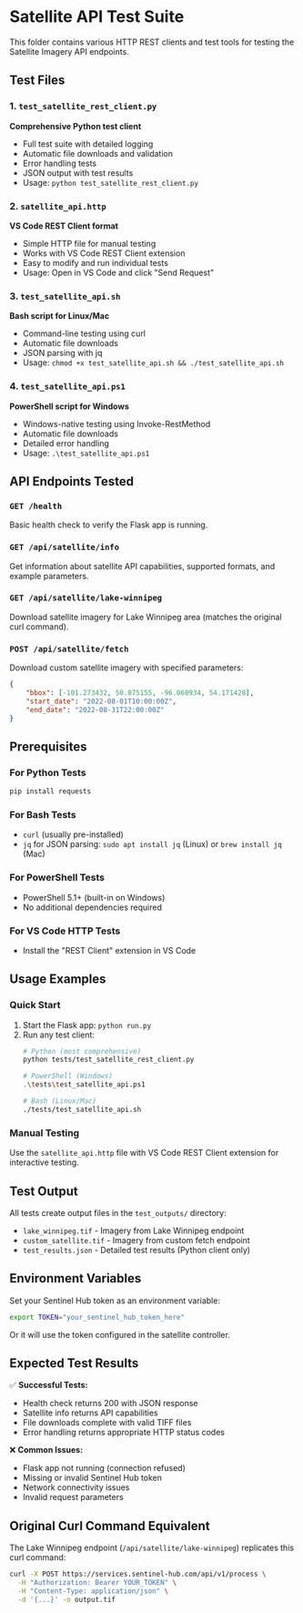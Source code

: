 # Satellite API Test Suite

This folder contains various HTTP REST clients and test tools for testing the Satellite Imagery API endpoints.

## Test Files

### 1. `test_satellite_rest_client.py`
**Comprehensive Python test client**
- Full test suite with detailed logging
- Automatic file downloads and validation
- Error handling tests
- JSON output with test results
- Usage: `python test_satellite_rest_client.py`

### 2. `satellite_api.http`
**VS Code REST Client format**
- Simple HTTP file for manual testing
- Works with VS Code REST Client extension
- Easy to modify and run individual tests
- Usage: Open in VS Code and click "Send Request"

### 3. `test_satellite_api.sh`
**Bash script for Linux/Mac**
- Command-line testing using curl
- Automatic file downloads
- JSON parsing with jq
- Usage: `chmod +x test_satellite_api.sh && ./test_satellite_api.sh`

### 4. `test_satellite_api.ps1`
**PowerShell script for Windows**
- Windows-native testing using Invoke-RestMethod
- Automatic file downloads
- Detailed error handling
- Usage: `.\test_satellite_api.ps1`

## API Endpoints Tested

### `GET /health`
Basic health check to verify the Flask app is running.

### `GET /api/satellite/info`
Get information about satellite API capabilities, supported formats, and example parameters.

### `GET /api/satellite/lake-winnipeg`
Download satellite imagery for Lake Winnipeg area (matches the original curl command).

### `POST /api/satellite/fetch`
Download custom satellite imagery with specified parameters:
```json
{
    "bbox": [-101.273432, 50.075155, -96.060934, 54.171428],
    "start_date": "2022-08-01T10:00:00Z",
    "end_date": "2022-08-31T22:00:00Z"
}
```

## Prerequisites

### For Python Tests
```bash
pip install requests
```

### For Bash Tests
- `curl` (usually pre-installed)
- `jq` for JSON parsing: `sudo apt install jq` (Linux) or `brew install jq` (Mac)

### For PowerShell Tests
- PowerShell 5.1+ (built-in on Windows)
- No additional dependencies required

### For VS Code HTTP Tests
- Install the "REST Client" extension in VS Code

## Usage Examples

### Quick Start
1. Start the Flask app: `python run.py`
2. Run any test client:
   ```bash
   # Python (most comprehensive)
   python tests/test_satellite_rest_client.py
   
   # PowerShell (Windows)
   .\tests\test_satellite_api.ps1
   
   # Bash (Linux/Mac)
   ./tests/test_satellite_api.sh
   ```

### Manual Testing
Use the `satellite_api.http` file with VS Code REST Client extension for interactive testing.

## Test Output

All tests create output files in the `test_outputs/` directory:
- `lake_winnipeg.tif` - Imagery from Lake Winnipeg endpoint
- `custom_satellite.tif` - Imagery from custom fetch endpoint
- `test_results.json` - Detailed test results (Python client only)

## Environment Variables

Set your Sentinel Hub token as an environment variable:
```bash
export TOKEN="your_sentinel_hub_token_here"
```

Or it will use the token configured in the satellite controller.

## Expected Test Results

✅ **Successful Tests:**
- Health check returns 200 with JSON response
- Satellite info returns API capabilities
- File downloads complete with valid TIFF files
- Error handling returns appropriate HTTP status codes

❌ **Common Issues:**
- Flask app not running (connection refused)
- Missing or invalid Sentinel Hub token
- Network connectivity issues
- Invalid request parameters

## Original Curl Command Equivalent

The Lake Winnipeg endpoint (`/api/satellite/lake-winnipeg`) replicates this curl command:
```bash
curl -X POST https://services.sentinel-hub.com/api/v1/process \
  -H "Authorization: Bearer YOUR_TOKEN" \
  -H "Content-Type: application/json" \
  -d '{...}' -o output.tif
```